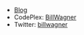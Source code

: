 - [Blog](http://thebillwagner.com/)
- CodePlex: [BillWagner](https://www.codeplex.com/site/users/view/BillWagner)
- Twitter: [billwagner](https://twitter.com/billwagner)
